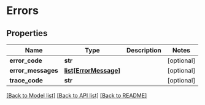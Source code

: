 # Errors

## Properties
Name | Type | Description | Notes
------------ | ------------- | ------------- | -------------
**error_code** | **str** |  | [optional] 
**error_messages** | [**list[ErrorMessage]**](ErrorMessage.md) |  | [optional] 
**trace_code** | **str** |  | [optional] 

[[Back to Model list]](../README.md#documentation-for-models) [[Back to API list]](../README.md#documentation-for-api-endpoints) [[Back to README]](../README.md)


